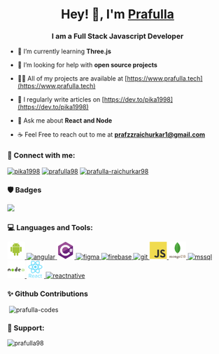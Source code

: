 <h1 align="center">Hey! 👋, I'm <a href="https://www.prafulla.tech"> Prafulla</a></h1>
<h3 align="center">I am a Full Stack Javascript Developer</h3>

- 🌱 I’m currently learning **Three.js**

- 🤝 I’m looking for help with **open source projects**

- 👨‍💻 All of my projects are available at [https://www.prafulla.tech](https://www.prafulla.tech)

- 📝 I regularly write articles on [https://dev.to/pika1998](https://dev.to/pika1998)

- 💬 Ask me about **React and Node**

- ☕ Feel Free to reach out to me at **prafzzraichurkar1@gmail.com**

<h3 align="left">🤝 Connect with me:</h3>
<p align="left">
<a href="https://dev.to/pika1998" target="blank"><img align="center" src="https://raw.githubusercontent.com/rahuldkjain/github-profile-readme-generator/master/src/images/icons/Social/devto.svg" alt="pika1998" height="30" width="40" /></a>
<a href="https://twitter.com/prafulla98" target="blank"><img align="center" src="https://raw.githubusercontent.com/rahuldkjain/github-profile-readme-generator/master/src/images/icons/Social/twitter.svg" alt="prafulla98" height="30" width="40" /></a>
<a href="https://linkedin.com/in/prafulla-raichurkar98" target="blank"><img align="center" src="https://raw.githubusercontent.com/rahuldkjain/github-profile-readme-generator/master/src/images/icons/Social/linked-in-alt.svg" alt="prafulla-raichurkar98" height="30" width="40" /></a>
</p>
<h3 align="left">🛡️ Badges </h3>
<img src="https://github.com/prafulla-codes/sorting-hat/blob/master/pics/gryffindor_badge.gif" width="200px">
<h3 align="left">💻 Languages and Tools:</h3>
<p align="left"> <a href="https://developer.android.com" target="_blank" rel="noreferrer"> <img src="https://raw.githubusercontent.com/devicons/devicon/master/icons/android/android-original-wordmark.svg" alt="android" width="40" height="40"/> </a> <a href="https://angular.io" target="_blank" rel="noreferrer"> <img src="https://angular.io/assets/images/logos/angular/angular.svg" alt="angular" width="40" height="40"/> </a> <a href="https://www.w3schools.com/cs/" target="_blank" rel="noreferrer"> <img src="https://raw.githubusercontent.com/devicons/devicon/master/icons/csharp/csharp-original.svg" alt="csharp" width="40" height="40"/> </a> <a href="https://www.figma.com/" target="_blank" rel="noreferrer"> <img src="https://www.vectorlogo.zone/logos/figma/figma-icon.svg" alt="figma" width="40" height="40"/> </a> <a href="https://firebase.google.com/" target="_blank" rel="noreferrer"> <img src="https://www.vectorlogo.zone/logos/firebase/firebase-icon.svg" alt="firebase" width="40" height="40"/> </a> <a href="https://git-scm.com/" target="_blank" rel="noreferrer"> <img src="https://www.vectorlogo.zone/logos/git-scm/git-scm-icon.svg" alt="git" width="40" height="40"/> </a> <a href="https://developer.mozilla.org/en-US/docs/Web/JavaScript" target="_blank" rel="noreferrer"> <img src="https://raw.githubusercontent.com/devicons/devicon/master/icons/javascript/javascript-original.svg" alt="javascript" width="40" height="40"/> </a> <a href="https://www.mongodb.com/" target="_blank" rel="noreferrer"> <img src="https://raw.githubusercontent.com/devicons/devicon/master/icons/mongodb/mongodb-original-wordmark.svg" alt="mongodb" width="40" height="40"/> </a> <a href="https://www.microsoft.com/en-us/sql-server" target="_blank" rel="noreferrer"> <img src="https://www.svgrepo.com/show/303229/microsoft-sql-server-logo.svg" alt="mssql" width="40" height="40"/> </a> <a href="https://nodejs.org" target="_blank" rel="noreferrer"> <img src="https://raw.githubusercontent.com/devicons/devicon/master/icons/nodejs/nodejs-original-wordmark.svg" alt="nodejs" width="40" height="40"/> </a> <a href="https://reactjs.org/" target="_blank" rel="noreferrer"> <img src="https://raw.githubusercontent.com/devicons/devicon/master/icons/react/react-original-wordmark.svg" alt="react" width="40" height="40"/> </a> <a href="https://reactnative.dev/" target="_blank" rel="noreferrer"> <img src="https://reactnative.dev/img/header_logo.svg" alt="reactnative" width="40" height="40"/> </a> </p>
<h3 align="left">✨ Github Contributions </h3>
<p>&nbsp;<img align="center" src="https://github-readme-stats.vercel.app/api?username=prafulla-codes&show_icons=true&locale=en" alt="prafulla-codes" /></p>

<h3 align="left">🌱 Support:</h3>
<p><a href="https://www.buymeacoffee.com/prafulla98"> <img align="left" src="https://cdn.buymeacoffee.com/buttons/v2/default-yellow.png" height="50" width="210" alt="prafulla98" /></a></p><br><br>


